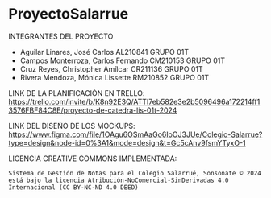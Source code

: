 # ProyectoSalarrue

INTEGRANTES DEL PROYECTO

- Aguilar Linares, José Carlos          AL210841    GRUPO 01T
- Campos Monterroza, Carlos Fernando	CM210153    GRUPO 01T
- Cruz Reyes, Christopher Amílcar	    CR211136    GRUPO 01T
- Rivera Mendoza, Mónica Lissette	    RM210852    GRUPO 01T

LINK DE LA PLANIFICACIÓN EN TRELLO:
    https://trello.com/invite/b/K8n92E3Q/ATTI7eb582e3e2b5096496a172214ff13576FBF84C8E/proyecto-de-catedra-lis-01t-2024

LINK DEL DISEÑO DE LOS MOCKUPS:
    https://www.figma.com/file/1OAgu6OSmAaGo6IoOJ3JUe/Colegio-Salarrue?type=design&node-id=0%3A1&mode=design&t=Gc5cAnv9fsmYTyxO-1

LICENCIA CREATIVE COMMONS IMPLEMENTADA:
   
    Sistema de Gestión de Notas para el Colegio Salarrué, Sonsonate © 2024 está bajo la licencia Atribución-NoComercial-SinDerivadas 4.0 Internacional (CC BY-NC-ND 4.0 DEED)
    
